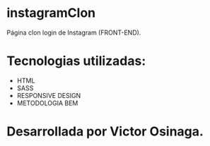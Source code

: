 # instagramClon
Página clon login de Instagram (FRONT-END).
# Tecnologias utilizadas:
 - HTML
 - SASS
 - RESPONSIVE DESIGN
 - METODOLOGIA BEM
  
# Desarrollada por Victor Osinaga.
